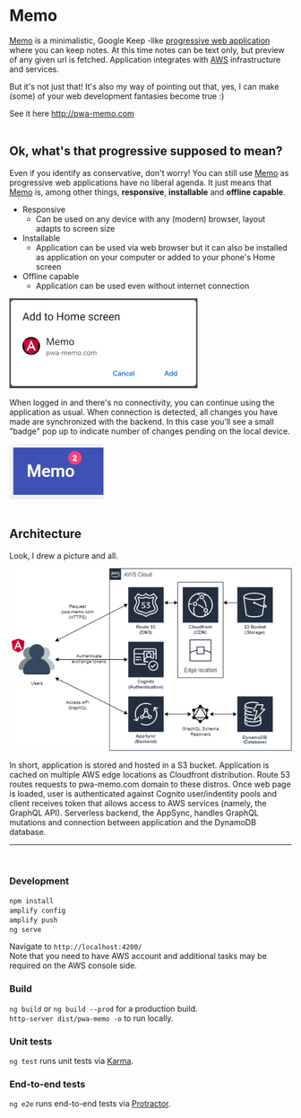 # Memo

[Memo](https://pwa-memo.com) is a minimalistic, Google Keep -like [progressive web application](https://web.dev/what-are-pwas) where you can keep notes. At this time notes can be text only, but preview of any given url is fetched. Application integrates with [AWS](https://aws.amazon.com) infrastructure and services.

But it's not just that! It's also my way of pointing out that, yes, I can make (some) of your web development fantasies become true :)

See it here http://pwa-memo.com
<br>
<br>

## Ok, what's that progressive supposed to mean?

Even if you identify as conservative, don't worry! You can still use [Memo](https://pwa-memo.com) as progressive web applications have no liberal agenda. It just means that [Memo](https://pwa-memo.com) is, among other things, **responsive**, **installable** and **offline capable**.

- Responsive
  - Can be used on any device with any (modern) browser, layout adapts to screen size
- Installable
  - Application can be used via web browser but it can also be installed as application on your computer or added to your phone's Home screen
- Offline capable
  - Application can be used even without internet connection

![add-to-home-screen](/readme-images/add-to-home-screen.png)

When logged in and there's no connectivity, you can continue using the application as usual. When connection is detected, all changes you have made are synchronized with the backend. In this case you'll see a small "badge" pop up to indicate number of changes pending on the local device.

![offline-queue](/readme-images/offline-queue.png)
<br>
<br>

## Architecture

Look, I drew a picture and all.

![architecture](/readme-images/architecture.png?raw=true)

In short, application is stored and hosted in a S3 bucket. Application is cached on multiple AWS edge locations as Cloudfront distribution. Route 53 routes requests to pwa-memo.com domain to these distros. Once web page is loaded, user is authenticated against Cognito user/indentity pools and client receives token that allows access to AWS services (namely, the GraphQL API). Serverless backend, the AppSync, handles GraphQL mutations and connection between application and the DynamoDB database.

<hr>
<br>

### Development

`npm install`<br>
`amplify config`<br>
`amplify push`<br>
`ng serve`

Navigate to `http://localhost:4200/`<br>
Note that you need to have AWS account and additional tasks may be required on the AWS console side.

### Build

`ng build` or `ng build --prod` for a production build.<br>
`http-server dist/pwa-memo -o` to run locally.

### Unit tests

`ng test` runs unit tests via [Karma](https://karma-runner.github.io).

### End-to-end tests

`ng e2e` runs end-to-end tests via [Protractor](http://www.protractortest.org/).

